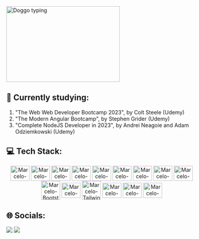 <img align="center" alt="Doggo typing" height="200" width="300" src="https://github.com/MarcMechi98/MarcMechi98/assets/109916950/289a37d2-6138-4be3-9771-d5bc9384f018" />

## 📘 Currently studying:
1. "The Web Web Developer Bootcamp 2023", by Colt Steele (Udemy)
2. "The Modern Angular Bootcamp", by Stephen Grider (Udemy)
2. "Complete NodeJS Developer in 2023", by Andrei Neagoie and Adam Odziemkowski (Udemy)

## 💻 Tech Stack:
<div align="center"> 
  <img align="center" alt="Marcelo-HTML" height="40" width="50" src="https://cdn.jsdelivr.net/gh/devicons/devicon/icons/html5/html5-original.svg" />
  <img align="center" alt="Marcelo-CSS" height="40" width="50" src="https://cdn.jsdelivr.net/gh/devicons/devicon/icons/css3/css3-original.svg" />
  <img align="center" alt="Marcelo-Javascript" height="40" width="50" src="https://cdn.jsdelivr.net/gh/devicons/devicon/icons/javascript/javascript-original.svg" />
  <img align="center" alt="Marcelo-Typescript" height="40" width="50" src="https://cdn.jsdelivr.net/gh/devicons/devicon/icons/typescript/typescript-original.svg" />
  <img align="center" alt="Marcelo-Nodejs" height="40" width="50" <img src="https://cdn.jsdelivr.net/gh/devicons/devicon/icons/nodejs/nodejs-original.svg" />
  <img align="center" alt="Marcelo-Nestjs" height="40" width="50" <img src="https://cdn.jsdelivr.net/gh/devicons/devicon/icons/nestjs/nestjs-plain.svg" />
  <img align="center" alt="Marcelo-Angular" height="40" width="50" src="https://cdn.jsdelivr.net/gh/devicons/devicon/icons/angularjs/angularjs-plain.svg" />
  <img align="center" alt="Marcelo-React" height="40" width="50" src="https://cdn.jsdelivr.net/gh/devicons/devicon/icons/react/react-original.svg" />
  <img align="center" alt="Marcelo-Graphql" height="40" width="50" src="https://cdn.jsdelivr.net/gh/devicons/devicon/icons/graphql/graphql-plain.svg" />
  <img align="center" alt="Marcelo-Bootstrap" height="50" width="50" src="https://cdn.jsdelivr.net/gh/devicons/devicon/icons/bootstrap/bootstrap-original.svg" />
  <img align="center" alt="Marcelo-SASS" height="40" width="50" src="https://cdn.jsdelivr.net/gh/devicons/devicon/icons/sass/sass-original.svg" />
  <img align="center" alt="Marcelo-Tailwind" height="50" width="50" src="https://cdn.jsdelivr.net/gh/devicons/devicon/icons/tailwindcss/tailwindcss-plain.svg" />
  <img align="center" alt="Marcelo-Git" height="40" width="50" src="https://cdn.jsdelivr.net/gh/devicons/devicon/icons/git/git-original.svg" />
  <img align="center" alt="Marcelo-VSCode" height="40" width="50" src="https://cdn.jsdelivr.net/gh/devicons/devicon/icons/vscode/vscode-original.svg" />
  <img align="center" alt="Marcelo-Linux" height="40" width="50" <img src="https://cdn.jsdelivr.net/gh/devicons/devicon/icons/linux/linux-original.svg" />
          
</div>

## 🌐 Socials:
<div> 
  <a href="https://www.linkedin.com/in/marcmechi98" target="_blank"><img src="https://img.shields.io/badge/-LinkedIn-%230077B5?style=for-the-badge&logo=linkedin&logoColor=white" target="_blank"></a> 
  <a href="https://instagram.com/marcedumechi" target="_blank"><img src="https://img.shields.io/badge/-Instagram-%23E4405F?style=for-the-badge&logo=instagram&logoColor=white" target="_blank"></a>
</div>


